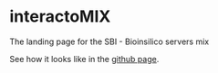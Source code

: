 # interactoMIX
The landing page for the SBI - Bioinsilico servers mix

See how it looks like in the [github page](http://jaumebonet.github.io/interactoMIX/).

